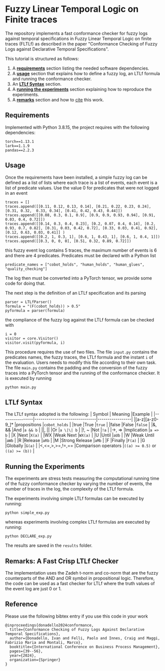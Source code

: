 # Fuzzy Linear Temporal Logic on Finite traces
The repository implements a fast conformance checker for fuzzy logs against temporal specifications in Fuzzy Linear Temporal Logic on finite traces (FLTLf) as described in the paper "Conformance Checking of Fuzzy Logs against Declarative Temporal Specifications".

This tutorial is structured as follows:
1. A [**requirements**](#Requirements) section listing the needed software dependencies.
2. A [**usage**](#Usage) section that explains how to define a fuzzy log, an LTLf formula and running the conformance checker.
3. An [**LTLf Syntax**](#LTLf-Syntax) section.
4. A [**running the experiments**](#Running-the-Experiments) section explaining how to reproduce the experiments.
5. A [**remarks**](#Remarks-A-Fast-Crisp-LTLf-Checker) section and how to [cite](#Reference) this work.

## Requirements
Implemented with Python 3.8.15, the project requires with the following dependencies:
```
torch==1.13.1
lark==1.1.9
pandas==2.2.3
```

## Usage
Once the requirements have been installed, a simple fuzzy log can be defined as a list of lists where each trace is a list of events, each event is a list of predicate values. Use the value 0 for predicates that were not logged in an event
```
traces = []
traces.append([[0.11, 0.12, 0.13, 0.14], [0.21, 0.22, 0.23, 0.24], [0.31, 0.32,  0.33, 0.34], [0.41, 0.42, 0.43, 0.44]]) 
traces.append([[0.08, 0.3, 0.1, 0.9], [0.9, 0.9, 0.93, 0.94], [0.91, 0.03, 0.4, 0.72]])
traces.append([[0.14, 0.3, 0.4, 0.23], [0.2, 0.07, 0.4, 0.14], [0.2, 0.93, 0.7, 0.82], [0.31, 0.03, 0.42, 0.72], [0.33, 0.03, 0.41, 0.92], [0.12, 0.63, 0.03, 0.41]] )
traces.append([[0.2, 1, 0.3, 1], [0.6, 1, 0.43, 1], [0.6, 1, 0.4, 1]])
traces.append([[0.3, 0, 0, 0], [0.51, 0.32, 0.89, 0.72]])
```
this fuzzy event log contains 5 traces, the maximum number of events is 6 and there are 4 predicates. Predicates must be declared with a Python list
```
predicate_names = ["cobot_holds", "human_holds", "human_glues", "quality_checking"]
```
The log then must be converted into a PyTorch tensor, we provide some code for doing that.

The next step is the definition of an LTLf specification and its parsing
```
parser = LTLfParser()
formula = "(F(cobot_holds)) > 0.5" 
pyformula = parser(formula)
```
the compliance of the fuzzy log against the LTLf formula can be checked with
```
i = 0
visitor = core.Visitor()
visitor.visit(pyformula, i)
```
This procedure requires the use of two files. The file `input.py` contains the predicates names, the fuzzy traces, the LTLf formula and the instant `i` of the evaluation. Users needs to modify this file according to their own task. The file `main.py` contains the padding and the conversion of the fuzzy traces into a PyTorch tensor and the running of the conformance checker. It is executed by running
```
python main.py
```

## LTLf Syntax
The LTLf syntax adopted is the following:
|        Symbol  |            Meaning            |Example          |
|----------------|-------------------------------|-----------------|
|[a-z][a-z0-9_]* |propositions                   |`cobot_holds`    |
|true            |True                           |`true`           |
|false           |False                          |`false`          |
|&, &&           |And                            |`a && b`         |
|\|, \|\|        |Or                             |`a \|\| b`       |
|!, ~            |Not                            |`!a`             |
|->, =>          |Implication                    |`a => b`         |
|X               |Next                           |`X(a)`           |
|WX              |Weak Next                      |`WX(a)`          |
|U               |Until                          |`aUb`            |
|W               |Weak Until                     |`aWb`            |
|R               |Release                        |`aRb`            |
|M               |Strong Release                 |`aMb`            |
|F               |Finally                        |`F(a)`           |
|G               |Globally                       |`G(a)`           |
|<,<=,>,>=,!=,== |Comparison operators           |`((a) >= 0.5)` or `((a) >= (b))`   |

## Running the Experiments
The experiments are stress tests measuring the computational running time of the fuzzy conformance checker by varying the number of events, the number of traces in the log, the complexity of the LTLf formula.

The experiments involving simple LTLf formulas can be executed by running:
```
python simple_exp.py
```
whereas experiments involving complex LTLf formulas are executed by running:
```
python DECLARE_exp.py
```
The results are saved in the `results` folder.

## Remarks: A Fast Crisp LTLf Checker
The implementation uses the Zadeh t-norm and co-norm that are the fuzzy counterparts of the AND and OR symbol in propositional logic. Therefore, the code can be used as a fast checker for LTLf where the truth values of the event log are just 0 or 1.

## Reference
Please use the following bibtex entry if you use this code in your work
```
@inproceedings{donadello2024conformance,
  title={Conformance Checking of Fuzzy Logs Against Declarative Temporal Specifications},
  author={Donadello, Ivan and Felli, Paolo and Innes, Craig and Maggi, Fabrizio Maria and Montali, Marco},
  booktitle={International Conference on Business Process Management},
  pages={39--56},
  year={2024},
  organization={Springer}
}
```

